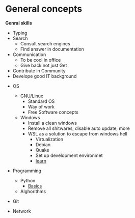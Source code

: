 # General concepts

**Genral skills**
- Typing
- Search
    - Consult search engines
    - Find answer in documentation
- Communication
    - To be cool in office
    - Give back not just Get
- Contribute in Community
- Develope good IT background

* OS
    - GNU/Linux
        - Standard OS
        - Way of work
        - Free Software concepts
    - Windows
        - Install a clean windows
        - Remove all shitwares, disable auto update, more
        - WSL as a solution to escape from windows hell
            - Virtualization
            - Debian
            - Quake
            - Set up development environmet
            - [learn](https://github.com/MicrosoftDocs/WSL/tree/main)

* Programming
    - Python
        - [Basics](pythonbasics.org)
    - Alghorithms

- Git

- Network
